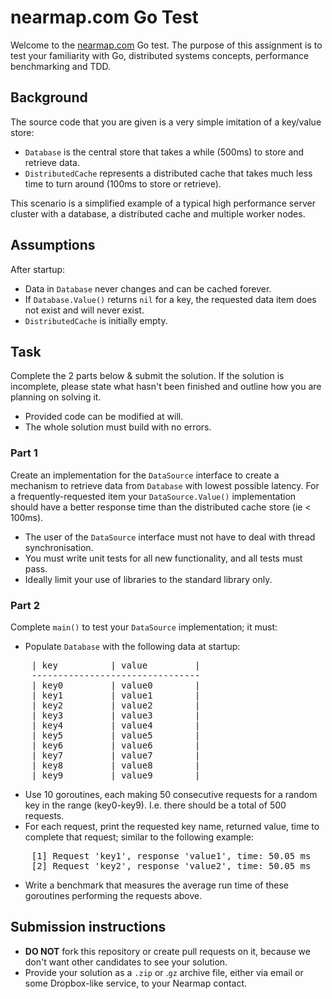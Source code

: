 # nearmap.com Go Test

Welcome to the [nearmap.com](nearmap.com) Go test. The purpose of this assignment is to test your familiarity with Go, distributed systems concepts, performance benchmarking and TDD.

## Background

The source code that you are given is a very simple imitation of a key/value store:

* `Database` is the central store that takes a while (500ms) to store and retrieve data.
* `DistributedCache` represents a distributed cache that takes much less time to turn around (100ms to store or retrieve).

This scenario is a simplified example of a typical high performance server cluster with a database, a distributed cache and multiple worker nodes.

## Assumptions 

After startup:

* Data in `Database` never changes and can be cached forever.
* If `Database.Value()` returns `nil` for a key, the requested data item does not exist and will never exist.
* `DistributedCache` is initially empty.

## Task

Complete the 2 parts below & submit the solution. 
If the solution is incomplete, please state what hasn't been finished and outline how you are planning on solving it.

* Provided code can be modified at will.
* The whole solution must build with no errors.

### Part 1

Create an implementation for the `DataSource` interface to create a mechanism to retrieve data from `Database` with lowest possible latency.
For a frequently-requested item your `DataSource.Value()` implementation should have a better response time than the distributed cache store (ie < 100ms).

* The user of the `DataSource` interface must not have to deal with thread synchronisation.
* You must write unit tests for all new functionality, and all tests must pass.
* Ideally limit your use of libraries to the standard library only.

### Part 2

Complete `main()` to test your `DataSource` implementation; it must:

* Populate `Database` with the following data at startup:
<pre>
    | key          | value         |
    --------------------------------
    | key0         | value0        |
    | key1         | value1        |
    | key2         | value2        |
    | key3         | value3        |
    | key4         | value4        |
    | key5         | value5        |
    | key6         | value6        |
    | key7         | value7        |
    | key8         | value8        |
    | key9         | value9        |
</pre>
* Use 10 goroutines, each making 50 consecutive requests for a random key in the range (key0-key9). I.e. there should be a total of 500 requests.
* For each request, print the requested key name, returned value, time to complete that request; similar to the following example:
<pre>
    [1] Request 'key1', response 'value1', time: 50.05 ms
    [2] Request 'key2', response 'value2', time: 50.05 ms
</pre>
* Write a benchmark that measures the average run time of these goroutines performing the requests above.

## Submission instructions

* **DO NOT** fork this repository or create pull requests on it, because we don't want other candidates to see your solution.
* Provide your solution as a `.zip` or .`gz` archive file, either via email or some Dropbox-like service, to your Nearmap contact.

